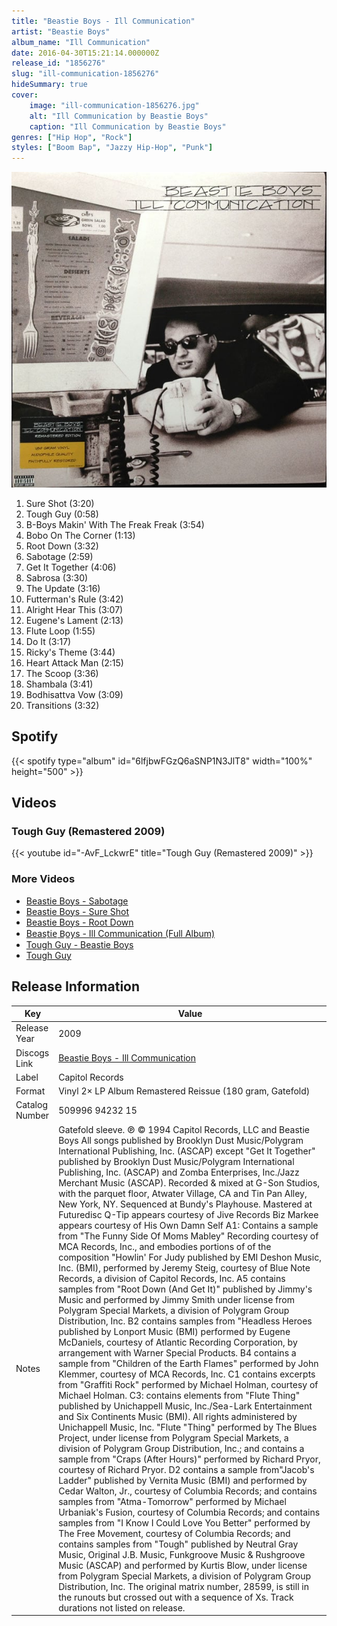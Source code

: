 ```yaml
---
title: "Beastie Boys - Ill Communication"
artist: "Beastie Boys"
album_name: "Ill Communication"
date: 2016-04-30T15:21:14.000000Z
release_id: "1856276"
slug: "ill-communication-1856276"
hideSummary: true
cover:
    image: "ill-communication-1856276.jpg"
    alt: "Ill Communication by Beastie Boys"
    caption: "Ill Communication by Beastie Boys"
genres: ["Hip Hop", "Rock"]
styles: ["Boom Bap", "Jazzy Hip-Hop", "Punk"]
---
```


![Ill Communication by Beastie Boys](ill-communication-1856276.jpg)

<!-- section break -->

1. Sure Shot (3:20)
2. Tough Guy (0:58)
3. B-Boys Makin' With The Freak Freak (3:54)
4. Bobo On The Corner (1:13)
5. Root Down (3:32)
6. Sabotage (2:59)
7. Get It Together (4:06)
8. Sabrosa (3:30)
9. The Update (3:16)
10. Futterman's Rule (3:42)
11. Alright Hear This (3:07)
12. Eugene's Lament (2:13)
13. Flute Loop (1:55)
14. Do It (3:17)
15. Ricky's Theme (3:44)
16. Heart Attack Man (2:15)
17. The Scoop (3:36)
18. Shambala (3:41)
19. Bodhisattva Vow (3:09)
20. Transitions (3:32)

<!-- section break -->


## Spotify
{{< spotify type="album" id="6lfjbwFGzQ6aSNP1N3JlT8" width="100%" height="500" >}}



## Videos
### Tough Guy (Remastered 2009)
{{< youtube id="-AvF_LckwrE" title="Tough Guy (Remastered 2009)" >}}<br>

### More Videos

- [Beastie Boys - Sabotage](https://www.youtube.com/watch?v=z5rRZdiu1UE)
- [Beastie Boys - Sure Shot](https://www.youtube.com/watch?v=JhqyZeUlE8U)
- [Beastie Boys - Root Down](https://www.youtube.com/watch?v=Xf1YF_MH1xc)
- [Beast̲i̲e̲ ̲B̲o̲ys - Ill Communication (Full Album)](https://www.youtube.com/watch?v=ajbr64jeLjQ)
- [Tough Guy - Beastie Boys](https://www.youtube.com/watch?v=DNkYVaRzhxE)
- [Tough Guy](https://www.youtube.com/watch?v=30CKfFLfNh0)


## Release Information
|  Key           | Value                                                |
| ---------------| ---------------------------------------------------- |
| Release Year   | 2009                                   |
| Discogs Link   | [Beastie Boys - Ill Communication](https://www.discogs.com/release/1856276-Beastie-Boys-Ill-Communication) |
| Label          | Capitol Records |
| Format         | Vinyl 2× LP Album Remastered Reissue (180 gram, Gatefold) |
| Catalog Number | 509996 94232 15 |
| Notes | Gatefold sleeve.  ℗ © 1994 Capitol Records, LLC and Beastie Boys  All songs published by Brooklyn Dust Music/Polygram International Publishing, Inc. (ASCAP) except "Get It Together" published by Brooklyn Dust Music/Polygram International Publishing, Inc. (ASCAP) and Zomba Enterprises, Inc./Jazz Merchant Music (ASCAP).  Recorded & mixed at G-Son Studios, with the parquet floor, Atwater Village, CA and Tin Pan Alley, New York, NY. Sequenced at Bundy's Playhouse. Mastered at Futuredisc  Q-Tip appears courtesy of Jive Records Biz Markee appears courtesy of His Own Damn Self  A1: Contains a sample from "The Funny Side Of Moms Mabley" Recording courtesy of MCA Records, Inc., and embodies portions of of the composition "Howlin' For Judy published by EMI Deshon Music, Inc. (BMI), performed by Jeremy Steig, courtesy of Blue Note Records, a division of Capitol Records, Inc. A5 contains samples from "Root Down (And Get It)" published by Jimmy's Music and performed by Jimmy Smith under license from Polygram Special Markets, a division of Polygram Group Distribution, Inc. B2 contains samples from "Headless Heroes published by Lonport Music (BMI) performed by Eugene McDaniels, courtesy of Atlantic Recording Corporation, by arrangement with Warner Special Products. B4 contains a sample from "Children of the Earth Flames" performed by John Klemmer, courtesy of MCA Records, Inc. C1 contains excerpts from "Graffiti Rock" performed by Michael Holman, courtesy of Michael Holman. C3: contains elements from "Flute Thing" published by Unichappell Music, Inc./Sea-Lark Entertainment and Six Continents Music (BMI). All rights administered by Unichappell Music, Inc. "Flute "Thing" performed by The Blues Project, under license from Polygram Special Markets, a division of Polygram Group Distribution, Inc.; and contains a sample from "Craps (After Hours)" performed by Richard Pryor, courtesy of Richard Pryor. D2 contains a sample from"Jacob's Ladder" published by Vernita Music (BMI) and performed by Cedar Walton, Jr., courtesy of Columbia Records; and contains samples from "Atma-Tomorrow" performed by Michael Urbaniak's Fusion, courtesy of Columbia Records; and contains samples from "I Know I Could Love You Better" performed by The Free Movement, courtesy of Columbia Records; and contains samples from "Tough" published by Neutral Gray Music, Original J.B. Music, Funkgroove Music & Rushgroove Music (ASCAP) and performed by Kurtis Blow, under license from Polygram Special Markets, a division of Polygram Group Distribution, Inc.  The original matrix number, 28599, is still in the runouts but crossed out with a sequence of Xs.  Track durations not listed on release. |